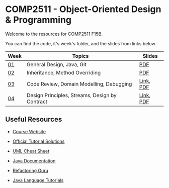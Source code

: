 # COMP2511 - Object-Oriented Design & Programming

Welcome to the resources for COMP2511 F15B.

You can find the code, it's week's folder, and the slides from links below.

| Week            | Topics                                         | Slides                                                                                                                                                                                                                    |
| --------------- | ---------------------------------------------- | ------------------------------------------------------------------------------------------------------------------------------------------------------------------------------------------------------------------------- |
| [01](./week01/) | General Design, Java, Git                      | [PDF](./week01/COMP2511%2024T3%20-%20Week%201.pdf)                                                                                                                                                                        |
| [02](./week02/) | Inheritance, Method Overriding                 | [PDF](./week02/COMP2511%2024T3%20-%20Week%202.pdf)                                                                                                                                                                        |
| [03](./week03/) | Code Review, Domain Modelling, Debugging       | [Link](https://www.canva.com/design/DAGR3Z39Rck/LHiSaL0rvwBs-_YpMrLejQ/edit?utm_content=DAGR3Z39Rck&utm_campaign=designshare&utm_medium=link2&utm_source=sharebutton), [PDF](./week03/COMP2511%2024T3%20-%20Week%203.pdf) |
| [04](./week04/) | Design Principles, Streams, Design by Contract | [Link](https://www.canva.com/design/DAGSh4e8aps/Y8sxBRuPsGeG5wGzO8suqw/edit?utm_content=DAGSh4e8aps&utm_campaign=designshare&utm_medium=link2&utm_source=sharebutton), [PDF](./week04/COMP2511%2024T3%20-%20Week%204.pdf) |

## Useful Resources

- [Course Website](https://webcms3.cse.unsw.edu.au/COMP2511/24T3/)
- [Official Tutorial Solutions](https://webcms3.cse.unsw.edu.au/COMP2511/24T3/resources/103760)
- [UML Cheat Sheet](./COMP2511%2024T3%20UML%20Cheatsheet.pdf)

- [Java Documentation](https://docs.oracle.com/en/java/javase/17/)
- [Refactoring Guru](https://refactoring.guru/)
- [Java Language Tutorials](https://docs.oracle.com/javase/tutorial/java/)
